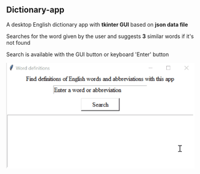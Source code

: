 ## Dictionary-app

A desktop English dictionary app
with **tkinter GUI** based on **json data file**

Searches for the word given by the user
and suggests **3** similar words if it's not found

Search is available with the GUI button or keyboard 'Enter' button

<img src="dictionary.gif" width="500"/>
